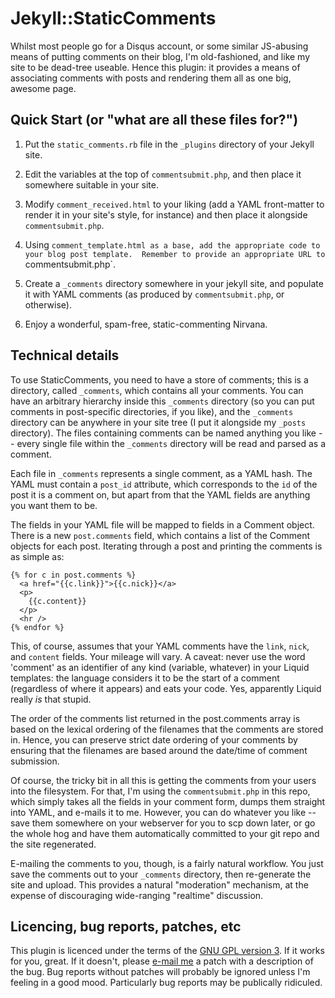 # Jekyll::StaticComments

Whilst most people go for a Disqus account, or some similar JS-abusing means
of putting comments on their blog, I'm old-fashioned, and like my site to be
dead-tree useable.  Hence this plugin: it provides a means of associating
comments with posts and rendering them all as one big, awesome page.

## Quick Start (or "what are all these files for?")

1. Put the `static_comments.rb` file in the `_plugins` directory of your
Jekyll site.

1. Edit the variables at the top of `commentsubmit.php`, and then place it
somewhere suitable in your site.

1. Modify `comment_received.html` to your liking (add a YAML front-matter to
render it in your site's style, for instance) and then place it alongside
`commentsubmit.php`.

1. Using `comment_template.html as a base, add the appropriate code to your
blog post template.  Remember to provide an appropriate URL to
`commentsubmit.php`.

1. Create a `_comments` directory somewhere in your jekyll site, and
populate it with YAML comments (as produced by `commentsubmit.php`, or
otherwise).

1. Enjoy a wonderful, spam-free, static-commenting Nirvana.

## Technical details

To use StaticComments, you need to have a store of comments; this is a
directory, called `_comments`, which contains all your comments.  You can
have an arbitrary hierarchy inside this `_comments` directory (so you can
put comments in post-specific directories, if you like), and the `_comments`
directory can be anywhere in your site tree (I put it alongside my `_posts`
directory).  The files containing comments can be named anything you like --
every single file within the `_comments` directory will be read and parsed
as a comment.

Each file in `_comments` represents a single comment, as a YAML hash.  The
YAML must contain a `post_id` attribute, which corresponds to the `id` of
the post it is a comment on, but apart from that the YAML fields are
anything you want them to be.

The fields in your YAML file will be mapped to fields in a Comment
object.  There is a new `post.comments` field, which contains a list of the
Comment objects for each post.  Iterating through a post and printing the
comments is as simple as:

    {% for c in post.comments %}
      <a href="{{c.link}}">{{c.nick}}</a>
      <p>
        {{c.content}}
      </p>
      <hr />
    {% endfor %}

This, of course, assumes that your YAML comments have the `link`, `nick`,
and `content` fields.  Your mileage will vary.  A caveat: never use the word
'comment' as an identifier of any kind (variable, whatever) in your Liquid
templates: the language considers it to be the start of a comment
(regardless of where it appears) and eats your code.  Yes, apparently Liquid
really *is* that stupid.

The order of the comments list returned in the post.comments array is
based on the lexical ordering of the filenames that the comments are
stored in.  Hence, you can preserve strict date ordering of your comments
by ensuring that the filenames are based around the date/time of comment
submission.

Of course, the tricky bit in all this is getting the comments from your
users into the filesystem.  For that, I'm using the `commentsubmit.php` in
this repo, which simply takes all the fields in your comment form, dumps
them straight into YAML, and e-mails it to me.  However, you can do whatever
you like -- save them somewhere on your webserver for you to scp down later,
or go the whole hog and have them automatically committed to your git repo
and the site regenerated.

E-mailing the comments to you, though, is a fairly natural workflow.  You
just save the comments out to your `_comments` directory, then re-generate
the site and upload.  This provides a natural "moderation" mechanism, at the
expense of discouraging wide-ranging "realtime" discussion.

## Licencing, bug reports, patches, etc

This plugin is licenced under the terms of the [GNU GPL version
3](http://www.gnu.org/licenses/gpl-3.0.html).  If it works for you, great. 
If it doesn't, please [e-mail me](mailto:mpalmer@hezmatt.org) a patch with a
description of the bug.  Bug reports without patches will probably be
ignored unless I'm feeling in a good mood.  Particularly bug reports may be
publically ridiculed.
